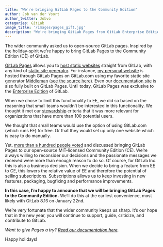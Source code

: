```yaml
---
title: "We’re bringing GitLab Pages to the Community Edition"
author: Job van der Voort
author_twitter: Jobvo
categories: GitLab
image_title: '/images/pages_gift.jpg'
description: "We're bringing GitLab Pages from GitLab Enterprise Edition to the open source Community Edition. GitLab Pages allows you to host static sites straight from GitLab, using any static site generator."
---
```


The wider community asked us to open-source GitLab pages.
Inspired by the holiday-spirit we're happy to bring GitLab Pages to the Community Edition (CE) of GitLab.

<!-- more -->

[GitLab Pages][gl-pages] allows you to [host static websites][host] straight from GitLab, with any kind of [static site generator][static].
For instance, [my personal website](http://www.jobvandervoort.com) is hosted
through GitLab Pages on GitLab.com using my favorite static site generator
[Middleman][middleman] ([see the source here][jobs-site]). Even our [documentation site][doc-site] is
also fully built on GitLab Pages. Until today, GitLab Pages was exclusive to
the [Enterprise Edition][ee] of GitLab.

[gl-pages]: https://pages.gitlab.io/
[host]: https://about.gitlab.com/2016/04/07/gitlab-pages-setup/
[static]: https://about.gitlab.com/2016/06/17/ssg-overview-gitlab-pages-part-3-examples-ci/
[middleman]: https://middlemanapp.com/
[jobs-site]: https://gitlab.com/JobV/jobv.gitlab.io
[doc-site]: https://about.gitlab.com/2016/12/07/building-a-new-gitlab-docs-site-with-nanoc-gitlab-ci-and-gitlab-pages/
[ee]: https://about.gitlab.com/products/

When we chose to limit this functionality to EE, we did so based on the
reasoning that small teams wouldn’t be interested in this
functionality. We thought it met our [stewardship][stewardship] criteria that it was more relevant for organizations that have more than 100 potential users.

We thought that small teams would use the option of using GitLab.com (which runs EE) for free.
Or that they would set up only one website which is easy to do manually.

[stewardship]: https://about.gitlab.com/about/#stewardship

Yet, [more than a hundred people voted][many-people] and discussed bringing
GitLab Pages to our open-source MIT-licensed Community Edition (CE). We’re
always willing to reconsider our decisions and the passionate messages we
received were more than enough reason to do so. Of course, for GitLab Inc. this
is also a business decision. When we decide to bring a feature from EE to CE,
this lowers the relative value of EE and therefore the potential of selling
subscriptions. Subscriptions allows us to keep investing in new features, packaging, bugfixing and performance improvements.

[many-people]: https://gitlab.com/gitlab-org/gitlab-ce/issues/14605

**In this case, I’m happy to announce that we will be bringing GitLab Pages to the Community Edition.** We’ll do this at the earliest convenience, most likely
with GitLab 8.16 on January 22nd.

We’re very fortunate that the wider community keeps us
sharp. It’s our hope that in the new year, you will continue to support,
guide, criticize, and contribute to GitLab.

_Want to give Pages a try? [Read our documentation here](https://docs.gitlab.com/ee/pages/README.html)._

Happy holidays!
